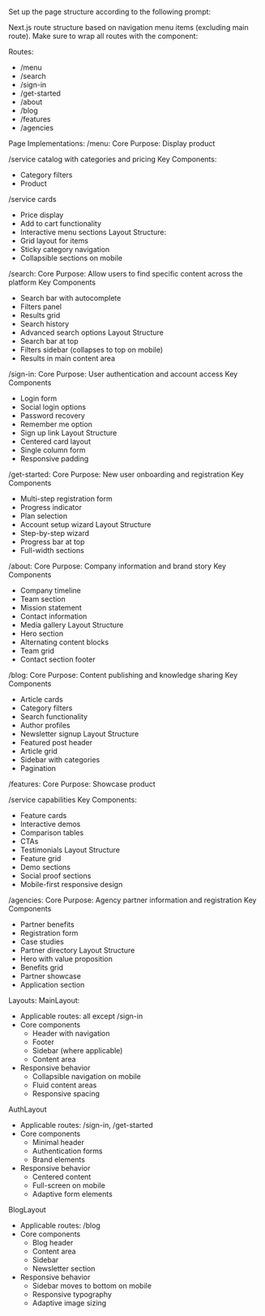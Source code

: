 Set up the page structure according to the following prompt:
   
<page-structure-prompt>
Next.js route structure based on navigation menu items (excluding main route). Make sure to wrap all routes with the component:

Routes:
- /menu
- /search
- /sign-in
- /get-started
- /about
- /blog
- /features
- /agencies

Page Implementations:
/menu:
Core Purpose: Display product

/service catalog with categories and pricing
Key Components:
- Category filters
- Product

/service cards
- Price display
- Add to cart functionality
- Interactive menu sections
Layout Structure:
- Grid layout for items
- Sticky category navigation
- Collapsible sections on mobile

/search:
Core Purpose: Allow users to find specific content across the platform
Key Components
- Search bar with autocomplete
- Filters panel
- Results grid
- Search history
- Advanced search options
Layout Structure
- Search bar at top
- Filters sidebar (collapses to top on mobile)
- Results in main content area

/sign-in:
Core Purpose: User authentication and account access
Key Components
- Login form
- Social login options
- Password recovery
- Remember me option
- Sign up link
Layout Structure
- Centered card layout
- Single column form
- Responsive padding

/get-started:
Core Purpose: New user onboarding and registration
Key Components
- Multi-step registration form
- Progress indicator
- Plan selection
- Account setup wizard
Layout Structure
- Step-by-step wizard
- Progress bar at top
- Full-width sections

/about:
Core Purpose: Company information and brand story
Key Components
- Company timeline
- Team section
- Mission statement
- Contact information
- Media gallery
Layout Structure
- Hero section
- Alternating content blocks
- Team grid
- Contact section footer

/blog:
Core Purpose: Content publishing and knowledge sharing
Key Components
- Article cards
- Category filters
- Search functionality
- Author profiles
- Newsletter signup
Layout Structure
- Featured post header
- Article grid
- Sidebar with categories
- Pagination

/features:
Core Purpose: Showcase product

/service capabilities
Key Components:
- Feature cards
- Interactive demos
- Comparison tables
- CTAs
- Testimonials
Layout Structure
- Feature grid
- Demo sections
- Social proof sections
- Mobile-first responsive design

/agencies:
Core Purpose: Agency partner information and registration
Key Components
- Partner benefits
- Registration form
- Case studies
- Partner directory
Layout Structure
- Hero with value proposition
- Benefits grid
- Partner showcase
- Application section

Layouts:
MainLayout:
- Applicable routes: all except /sign-in
- Core components
  - Header with navigation
  - Footer
  - Sidebar (where applicable)
  - Content area
- Responsive behavior
  - Collapsible navigation on mobile
  - Fluid content areas
  - Responsive spacing

AuthLayout
- Applicable routes: /sign-in, /get-started
- Core components
  - Minimal header
  - Authentication forms
  - Brand elements
- Responsive behavior
  - Centered content
  - Full-screen on mobile
  - Adaptive form elements

BlogLayout
- Applicable routes: /blog
- Core components
  - Blog header
  - Content area
  - Sidebar
  - Newsletter section
- Responsive behavior
  - Sidebar moves to bottom on mobile
  - Responsive typography
  - Adaptive image sizing
</page-structure-prompt>